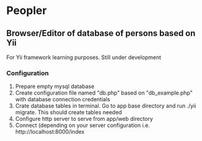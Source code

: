 # Peopler

## Browser/Editor of database of persons based on Yii

For Yii framework learning purposes. Still under development

### Configuration

1. Prepare empty mysql database
2. Create configuration file named "db.php" based on "db_example.php" with database connection credentials
3. Crate database tables in terminal. Go to app base directory and run ./yii migrate. This should create tables needed
4. Configure http server  to serve from app/web directory
5. Connect (depending on your server configuration i.e. http://localhost:8000/index
